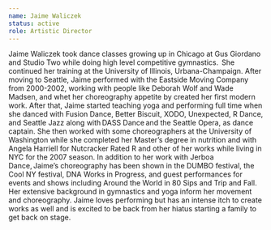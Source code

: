 ```yaml
---
name: Jaime Waliczek
status: active
role: Artistic Director
---
```

Jaime Waliczek took dance classes growing up in Chicago at Gus Giordano and Studio Two while doing high level competitive gymnastics.  She continued her training at the University of Illinois, Urbana-Champaign. After moving to Seattle, Jaime performed with the Eastside Moving Company from 2000-2002, working with people like Deborah Wolf and Wade Madsen, and whet her choreography appetite by created her first modern work. After that, Jaime started teaching yoga and performing full time when she danced with Fusion Dance, Better Biscuit, XODO, Unexpected, R Dance, and Seattle Jazz along with DASS Dance and the Seattle Opera, as dance captain. She then worked with some choreographers at the University of Washington while she completed her Master’s degree in nutrition and with Angela Harriell for Nutcracker Rated R and other of her works while living in NYC for the 2007 season. In addition to her work with Jerboa Dance, Jaime’s choreography has been shown in the DUMBO festival, the Cool NY festival, DNA Works in Progress, and guest performances for events and shows including Around the World in 80 Sips and Trip and Fall. Her extensive background in gymnastics and yoga inform her movement and choreography. Jaime loves performing but has an intense itch to create works as well and is excited to be back from her hiatus starting a family to get back on stage.